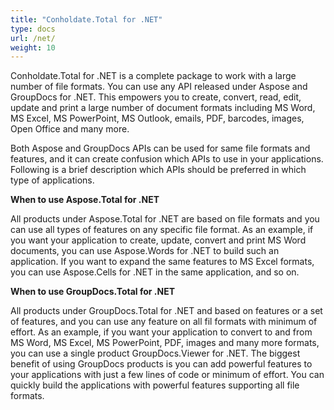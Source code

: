 ```yaml
---
title: "Conholdate.Total for .NET"
type: docs
url: /net/
weight: 10
---
```


Conholdate.Total for .NET is a complete package to work with a large number of file formats. You can use any API released under Aspose and GroupDocs for .NET. This empowers you to create, convert, read, edit, update and print a large number of document formats including MS Word, MS Excel, MS PowerPoint, MS Outlook, emails, PDF, barcodes, images, Open Office and many more. 

Both Aspose and GroupDocs APIs can be used for same file formats and features, and it can create confusion which APIs to use in your applications. Following is a brief description which APIs should be preferred in which type of applications.

**When to use Aspose.Total for .NET**

All products under Aspose.Total for .NET are based on file formats and you can use all types of features on any specific file format. As an example, if you want your application to create, update, convert and print MS Word documents, you can use Aspose.Words for .NET to build such an application. If you want to expand the same features to MS Excel formats, you can use Aspose.Cells for .NET in the same application, and so on.

**When to use GroupDocs.Total for .NET**

All products under GroupDocs.Total for .NET and based on features or a set of features, and you can use any feature on all fil formats with minimum of effort. As an example, if you want your application to convert to and from MS Word, MS Excel, MS PowerPoint, PDF, images and many more formats, you can use a single product GroupDocs.Viewer for .NET. The biggest benefit of using GroupDocs products is you can add powerful features to your applications with just a few lines of code or minimum of effort. You can quickly build the applications with powerful features supporting all file formats.

